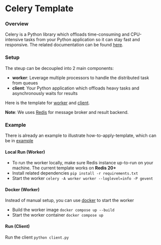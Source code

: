 # Celery Template

### Overview

Celery is a Python library which offloads time-consuming and CPU-intensive tasks from your Python application so it can stay fast and responsive. The related documentation can be found [here](https://docs.celeryq.dev/en/latest/userguide/workers.html).

### Setup

The steup can be decoupled into 2 main components:

-   **worker**: Leverage multiple processors to handle the distributed task from queues
-   **client**: Your Python application which offloads heavy tasks and asynchronously waits for results

Here is the template for [worker](./worker/) and [client](./client/).

**Note**: We uses [Redis](https://redis.io/) for message broker and result backend.

### Example

There is already an example to illustrate how-to-apply-template, which can be in [example](./examples/)

#### Local Run (Worker)

-   To run the worker locally, make sure Redis instance up-to-run on your machine. The current template works on **Redis 20+**
-   Install related dependencies `pip install -r requirements.txt`
-   Start the worker `celery -A worker worker --loglevel=info -P gevent`

#### Docker (Worker)

Instead of manual setup, you can use [docker]() to start the worker

-   Build the worker image `docker compose up --build`
-   Start the worker container `docker compose up`

#### Run (Client)

Run the client `python client.py`
